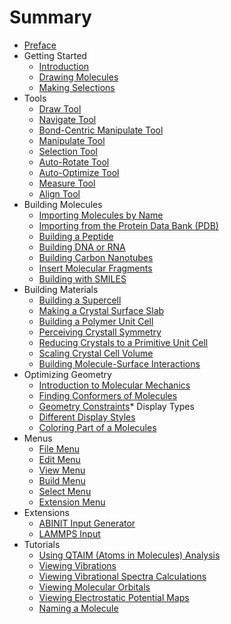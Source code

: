 # Summary

* [Preface](front.md)
* Getting Started
   * [Introduction](1-getting-started/1-introduction.md)
   * [Drawing Molecules](1-getting-started/2-drawing-molecules.md)
   * [Making Selections](1-getting-started/3-making-selections.md)
* Tools
   * [Draw Tool](4-tools/1-draw-tool.md)
   * [Navigate Tool](4-tools/2-navigate-tool.md)
   * [Bond-Centric Manipulate Tool](4-tools/3-bond-centric-manipulate-tool.md)
   * [Manipulate Tool](4-tools/4-manipulate-tool.md)
   * [Selection Tool](4-tools/5-selection-tool.md)
   * [Auto-Rotate Tool](4-tools/6-auto-rotate-tool.md)
   * [Auto-Optimize Tool](4-tools/7-auto-optimize-tool.md)
   * [Measure Tool](4-tools/8-measure-tool.md)
   * [Align Tool](4-tools/9-align-tool.md)
* Building Molecules
   * [Importing Molecules by Name](2-building-molecules/1-importing-molecules-by-name.md)
   * [Importing from the Protein Data Bank (PDB)](2-building-molecules/2-importing-from-the-pdb.md)
   * [Building a Peptide](2-building-molecules/3-building-a-peptide.md)
   * [Building DNA or RNA](2-building-molecules/4-building-dna-rna.md)
   * [Building Carbon Nanotubes](2-building-molecules/5-building-carbon-nanotubes.md)
   * [Insert Molecular Fragments](2-building-molecules/6-insert-fragments.md)
   * [Building with SMILES](2-building-molecules/7-building-with-smiles.md)
* Building Materials
   * [Building a Supercell](3-building-materials/1-supercell.md)
   * [Making a Crystal Surface Slab](3-building-materials/2-building-a-crystal-slab.md)
   * [Building a Polymer Unit Cell](3-building-materials/3-building-a-polymer-unit-cell.md)
   * [Perceiving Crystall Symmetry](3-building-materials/4-crystal-symmetry-perception.md)
   * [Reducing Crystals to a Primitive Unit Cell](3-building-materials/5-reducing-crystals-to-primitive-cells.md)
   * [Scaling Crystal Cell Volume](3-building-materials/6-scaling-crystal-volumes.md)
   * [Building Molecule-Surface Interactions](3-building-materials/7-molecule-surface-interactions.md)
* Optimizing Geometry
   * [Introduction to Molecular Mechanics](7-optimizing-geometry/1-molecular-mechanics.md)
   * [Finding Conformers of Molecules](7-optimizing-geometry/2-conformers.md)
   * [Geometry Constraints](7-optimizing-geometry/3-constraints.md)* Display Types
   * [Different Display Styles](5-display-types/1-display-types.md)
   * [Coloring Part of a Molecules](5-display-types/2-coloring-part-of-a-molecule.md)
* Menus
   * [File Menu](6-menus/1-file-menu.md)
   * [Edit Menu](6-menus/2-edit-menu.md)
   * [View Menu](6-menus/3-view-menu.md)
   * [Build Menu](6-menus/4-build-menu.md)
   * [Select Menu](6-menus/5-select-menu.md)
   * [Extension Menu](6-menus/6-extensions-menu.md)
* Extensions
   * [ABINIT Input Generator](8-extensions/abinit-generator.md)
   * [LAMMPS Input](8-extensions/lammps-input-for-water.md)
* Tutorials
   * [Using QTAIM (Atoms in Molecules) Analysis](9-tutorials/1-using-qtaim-and-wfn.md)
   * [Viewing Vibrations](9-tutorials/2-viewing-vibrations.md)
   * [Viewing Vibrational Spectra Calculations](9-tutorials/3-viewing-vibrational-spectra.md)
   * [Viewing Molecular Orbitals](9-tutorials/4-viewing-molecular-orbitals.md)
   * [Viewing Electrostatic Potential Maps](9-tutorials/5-viewing-electrostatic-potential.md)
   * [Naming a Molecule](9-tutorials/6-naming-a-molecule.md)
